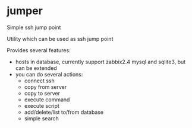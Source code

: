 # jumper
Simple ssh jump point

Utility which can be used as ssh jump point

Provides several features:

- hosts in database, currently support zabbix2.4 mysql and sqlite3, but can be extended
- you can do several actions:
  - connect ssh
  - copy from server
  - copy to server
  - execute command
  - execute script
  - add/delete/list to/from database
  - simple search
